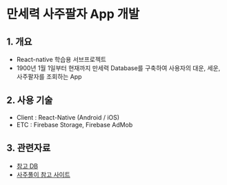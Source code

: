 # 만세력 사주팔자 App 개발

## 1. 개요
* React-native 학습용 서브프로젝트
* 1900년 1월 1일부터 현재까지 만세력 Database를 구축하여 사용자의 대운, 세운, 사주팔자를 조회하는 App

## 2. 사용 기술
* Client : React-Native (Android / iOS)
* ETC : Firebase Storage, Firebase AdMob

## 3. 관련자료
* [참고 DB](https://m.blog.naver.com/PostView.nhn?blogId=utimegps&logNo=70020326350&proxyReferer=https:%2F%2Fwww.google.com%2F)
* [사주풀이 참고 사이트](https://kr.fateup.com/)
